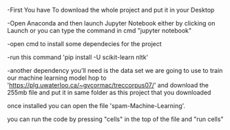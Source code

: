 -First You have To download the whole project and put it in your Desktop

-Open Anaconda and then launch Jupyter Notebook either by clicking on Launch or you can type the command in cmd "jupyter notebook"

-open cmd to install some dependecies for the project

-run this command 'pip install -U scikit-learn nltk'

-another dependency you'll need is the data set we are going to use to train our machine learning model hop to 'https://plg.uwaterloo.ca/~gvcormac/treccorpus07/' and download the 255mb file and put it in same folder as this project that you downloaded

once installed you can open the file 'spam-Machine-Learning'.

you can run the code by pressing "cells" in the top of the file and "run cells"
